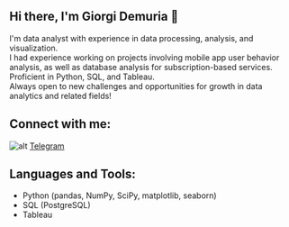 ## Hi there, I'm Giorgi Demuria 👋

I'm data analyst with experience in data processing, analysis, and visualization.\
I had experience working on projects involving mobile app user behavior analysis, as well as database analysis for subscription-based services.\
Proficient in Python, SQL, and Tableau.\
Always open to new challenges and opportunities for growth in data analytics and related fields!

## Connect with me:
![alt](https://img.icons8.com/?size=100&id=9R1sV3QvY18K&format=png&color=000000)
[Telegram](https://t.me/demuriagt)

## Languages and Tools:
* Python (pandas, NumPy, SciPy, matplotlib, seaborn)
* SQL (PostgreSQL)
* Tableau
<!--
**DemuriaGT/DemuriaGT** is a ✨ _special_ ✨ repository because its `README.md` (this file) appears on your GitHub profile.

Here are some ideas to get you started:

- 🔭 I’m currently working on ...
- 🌱 I’m currently learning ...
- 👯 I’m looking to collaborate on ...
- 🤔 I’m looking for help with ...
- 💬 Ask me about ...
- 📫 How to reach me: ...
- 😄 Pronouns: ...
- ⚡ Fun fact: ...
-->
